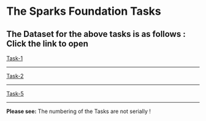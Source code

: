 # The Sparks Foundation Tasks

**The Dataset for the above tasks is as follows :**\
Click the link to open
---
[Task-1](https://raw.githubusercontent.com/AdiPersonalWorks/Random/master/student_scores%20-%20student_scores.csv)

---
[Task-2](https://drive.google.com/file/d/11Iq7YvbWZbt8VXjfm06brx66b10YiwK-/view)

---
[Task-5](https://bit.ly/34SRn3b)

---
**Please see:** The numbering of the Tasks are not serially !

